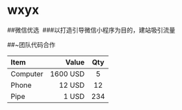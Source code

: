 # wxyx

 ##微信优选
  ###以打造引导微信小程序为目的，建站吸引流量

 ##~团队代码合作 
 
| Item      |    Value | Qty  |
| :-------- | --------:| :--: |
| Computer  | 1600 USD |  5   |
| Phone     | 12 USD   |  12  |
| Pipe      |    1 USD | 234  |
